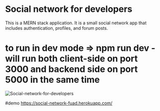 # Social network for developers

This is a MERN stack application.
It is a small social network app that includes authentication, profiles, and forum posts.

# to run in dev mode => npm run dev - will run both client-side on port 3000 and backend side on port 5000 in the same time
![Social-network-for-developers](https://github.com/fuad-nasseraldeen/social-network-for-developers/assets/26096712/ded8b5d9-0b12-46dd-b2f2-9cfca1db19f7)

#demo
https://social-network-fuad.herokuapp.com/
